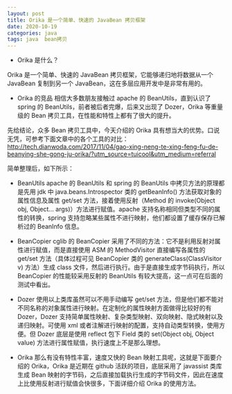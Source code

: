 ```yaml
---
layout: post
title: Orika 是一个简单、快速的 JavaBean 拷贝框架
date: 2020-10-19
categories: java
tags: java  bean拷贝
---
```



- Orika 是什么？

Orika 是一个简单、快速的 JavaBean 拷贝框架，它能够递归地将数据从一个 JavaBean 复制到另一个 JavaBean，这在多层应用开发中是非常有用的。

- Orika 的竞品
相信大多数朋友接触过 apache 的 BeanUtils，直到认识了 spring 的 BeanUtils，前者被后者完爆，后来又出现了 Dozer，Orika 等重量级的 Bean 拷贝工具，在性能和特性上都有了很大的提升。

先给结论，众多 Bean 拷贝工具中，今天介绍的 Orika 具有想当大的优势。口说无凭，可参考下面文章中的各个工具的对比：http://tech.dianwoda.com/2017/11/04/gao-xing-neng-te-xing-feng-fu-de-beanying-she-gong-ju-orika/?utm_source=tuicool&utm_medium=referral

简单整理后，如下所示：

- BeanUtils
apache 的 BeanUtils 和 spring 的 BeanUtils 中拷贝方法的原理都是先用 jdk 中 java.beans.Introspector 类的 getBeanInfo() 方法获取对象的属性信息及属性 get/set 方法，接着使用反射（Method 的 invoke(Object obj, Object... args)）方法进行赋值。apache 支持名称相同但类型不同的属性的转换，spring 支持忽略某些属性不进行映射，他们都设置了缓存保存已解析过的 BeanInfo 信息。

- BeanCopier
cglib 的 BeanCopier 采用了不同的方法：它不是利用反射对属性进行赋值，而是直接使用 ASM 的 MethodVisitor 直接编写各属性的 get/set 方法（具体过程可见 BeanCopier 类的 generateClass(ClassVisitor v) 方法）生成 class 文件，然后进行执行。由于是直接生成字节码执行，所以 BeanCopier 的性能较采用反射的 BeanUtils 有较大提高，这一点可在后面的测试中看出。

- Dozer
使用以上类库虽然可以不用手动编写 get/set 方法，但是他们都不能对不同名称的对象属性进行映射。在定制化的属性映射方面做得比较好的有 Dozer，Dozer 支持简单属性映射、复杂类型映射、双向映射、隐式映射以及递归映射。可使用 xml 或者注解进行映射的配置，支持自动类型转换，使用方便。但 Dozer 底层是使用 reflect 包下 Field 类的 set(Object obj, Object value) 方法进行属性赋值，执行速度上不是那么理想。

- Orika
那么有没有特性丰富，速度又快的 Bean 映射工具呢，这就是下面要介绍的 Orika，Orika 是近期在 github 活跃的项目，底层采用了 javassist 类库生成 Bean 映射的字节码，之后直接加载执行生成的字节码文件，因此在速度上比使用反射进行赋值会快很多，下面详细介绍 Orika 的使用方法。